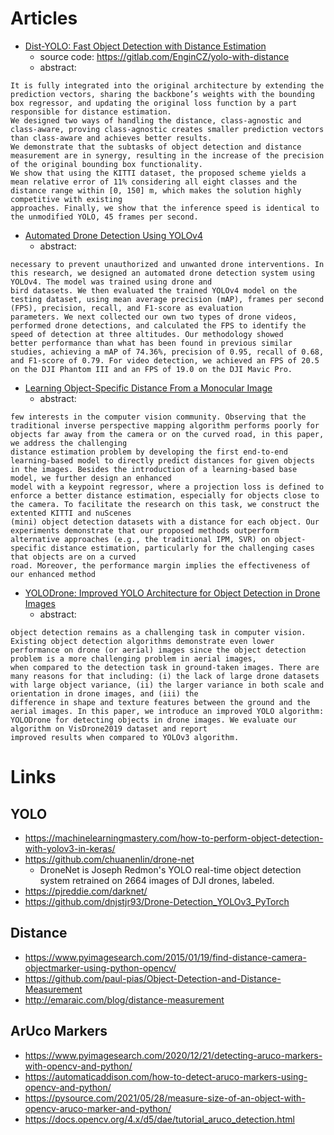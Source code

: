 # Articles

- [Dist-YOLO: Fast Object Detection with Distance Estimation](articles/Dist-YOLO_Fast_Object_Detection_with_Distance_Estimation.pdf)
  - source code: https://gitlab.com/EnginCZ/yolo-with-distance
  - abstract:
``` We present a scheme of how YOLO can be improved in order to predict the absolute distance of objects using only information from a monocular camera. 
It is fully integrated into the original architecture by extending the prediction vectors, sharing the backbone’s weights with the bounding box regressor, and updating the original loss function by a part responsible for distance estimation.
We designed two ways of handling the distance, class-agnostic and class-aware, proving class-agnostic creates smaller prediction vectors than class-aware and achieves better results. 
We demonstrate that the subtasks of object detection and distance measurement are in synergy, resulting in the increase of the precision of the original bounding box functionality. 
We show that using the KITTI dataset, the proposed scheme yields a mean relative error of 11% considering all eight classes and the distance range within [0, 150] m, which makes the solution highly competitive with existing
approaches. Finally, we show that the inference speed is identical to the unmodified YOLO, 45 frames per second.
```

- [Automated Drone Detection Using YOLOv4](articles/Automated_Drone_Detection_Using_YOLOv4.pdf)
  - abstract:
``` Drones are increasing in popularity and are reaching the public faster than ever before. Consequently, the chances of a drone being misused are multiplying. Automated drone detection is
necessary to prevent unauthorized and unwanted drone interventions. In this research, we designed an automated drone detection system using YOLOv4. The model was trained using drone and
bird datasets. We then evaluated the trained YOLOv4 model on the testing dataset, using mean average precision (mAP), frames per second (FPS), precision, recall, and F1-score as evaluation
parameters. We next collected our own two types of drone videos, performed drone detections, and calculated the FPS to identify the speed of detection at three altitudes. Our methodology showed
better performance than what has been found in previous similar studies, achieving a mAP of 74.36%, precision of 0.95, recall of 0.68, and F1-score of 0.79. For video detection, we achieved an FPS of 20.5
on the DJI Phantom III and an FPS of 19.0 on the DJI Mavic Pro.
```

- [Learning Object-Specific Distance From a Monocular Image](articles/Zhu_Learning_Object-Specific_Distance_From_a_Monocular_Image_ICCV_2019_paper.pdf)
  - abstract:
``` Environment perception, including object detection and distance estimation, is one of the most crucial tasks for autonomous driving. Many attentions have been paid on the object detection task, but distance estimation only arouse
few interests in the computer vision community. Observing that the traditional inverse perspective mapping algorithm performs poorly for objects far away from the camera or on the curved road, in this paper, we address the challenging
distance estimation problem by developing the first end-to-end learning-based model to directly predict distances for given objects in the images. Besides the introduction of a learning-based base model, we further design an enhanced
model with a keypoint regressor, where a projection loss is defined to enforce a better distance estimation, especially for objects close to the camera. To facilitate the research on this task, we construct the extented KITTI and nuScenes
(mini) object detection datasets with a distance for each object. Our experiments demonstrate that our proposed methods outperform alternative approaches (e.g., the traditional IPM, SVR) on object-specific distance estimation, particularly for the challenging cases that objects are on a curved
road. Moreover, the performance margin implies the effectiveness of our enhanced method
```

- [YOLODrone: Improved YOLO Architecture for Object Detection in Drone Images](articles/YOLODrone_Improved_YOLO_Architecture_for_Object_Detection_in_Drone_Images.pdf)
  - abstract:
``` Recent advances in robotics and computer vision fields yield emerging new applications for camera equipped drones. One such application is aerial-based object detection. However, despite the recent advances in the relevant literature,
object detection remains as a challenging task in computer vision. Existing object detection algorithms demonstrate even lower performance on drone (or aerial) images since the object detection problem is a more challenging problem in aerial images,
when compared to the detection task in ground-taken images. There are many reasons for that including: (i) the lack of large drone datasets with large object variance, (ii) the larger variance in both scale and orientation in drone images, and (iii) the
difference in shape and texture features between the ground and the aerial images. In this paper, we introduce an improved YOLO algorithm: YOLODrone for detecting objects in drone images. We evaluate our algorithm on VisDrone2019 dataset and report
improved results when compared to YOLOv3 algorithm.
```

# Links
## YOLO
- https://machinelearningmastery.com/how-to-perform-object-detection-with-yolov3-in-keras/
- https://github.com/chuanenlin/drone-net
  - DroneNet is Joseph Redmon's YOLO real-time object detection system retrained on 2664 images of DJI drones, labeled.
- https://pjreddie.com/darknet/
- https://github.com/dnjstjr93/Drone-Detection_YOLOv3_PyTorch

## Distance
- https://www.pyimagesearch.com/2015/01/19/find-distance-camera-objectmarker-using-python-opencv/
- https://github.com/paul-pias/Object-Detection-and-Distance-Measurement
- http://emaraic.com/blog/distance-measurement

## ArUco Markers

- https://www.pyimagesearch.com/2020/12/21/detecting-aruco-markers-with-opencv-and-python/
- https://automaticaddison.com/how-to-detect-aruco-markers-using-opencv-and-python/
- https://pysource.com/2021/05/28/measure-size-of-an-object-with-opencv-aruco-marker-and-python/
- https://docs.opencv.org/4.x/d5/dae/tutorial_aruco_detection.html